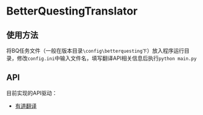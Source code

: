 # BetterQuestingTranslator

## 使用方法

将BQ任务文件（一般在版本目录`\config\betterquesting下`）放入程序运行目录，修改`config.ini`中输入文件名，填写翻译API相关信息后执行`python main.py`

## API

目前实现的API驱动：
- [有道翻译](https://ai.youdao.com/gw.s)